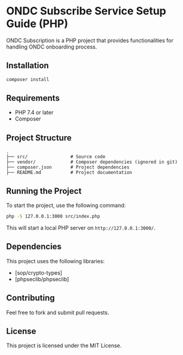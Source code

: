 # ONDC Subscribe Service Setup Guide (PHP)

ONDC Subscription is a PHP project that provides functionalities for handling ONDC onboarding process.

## Installation

```sh
composer install
```

## Requirements
- PHP 7.4 or later
- Composer

## Project Structure
```
.
├── src/                # Source code
├── vendor/             # Composer dependencies (ignored in git)
├── composer.json       # Project dependencies
├── README.md           # Project documentation
```

## Running the Project
To start the project, use the following command:

```sh
php -S 127.0.0.1:3000 src/index.php
```

This will start a local PHP server on `http://127.0.0.1:3000/`.

## Dependencies
This project uses the following libraries:
- [sop/crypto-types]
- [phpseclib/phpseclib]

## Contributing
Feel free to fork and submit pull requests.

## License
This project is licensed under the MIT License.

